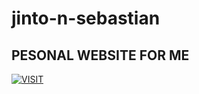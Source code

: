 # jinto-n-sebastian
## PESONAL WEBSITE FOR ME 
[![VISIT](https://https://jinto4638.github.io/jinto-n-sebastian/)](https://heroku.com/deploy?template=https://github.com/jinto4638/FC-ADMIN-BOT)
